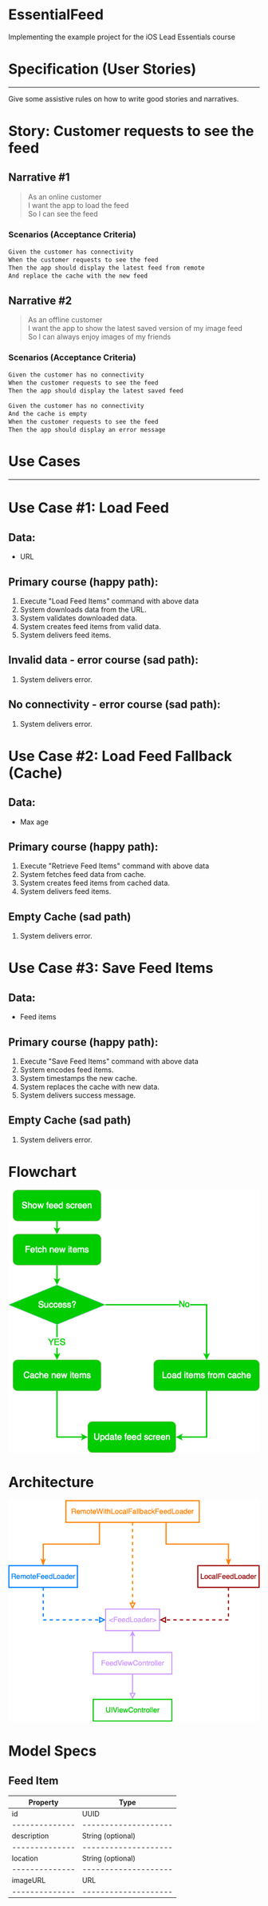 # EssentialFeed
Implementing the example project for the iOS Lead Essentials course    
	
# Specification (User Stories)

---

Give some assistive rules on how to write good stories and narratives.

# Story: Customer requests to see the feed

## Narrative #1

> As an online customer  
> I want the app to load the feed  
> So I can see the feed

### Scenarios (Acceptance Criteria)
```
Given the customer has connectivity
When the customer requests to see the feed
Then the app should display the latest feed from remote
And replace the cache with the new feed  
```

## Narrative #2

> As an offline customer  
> I want the app to show the latest saved version of my image feed   
> So I can always enjoy images of my friends   

### Scenarios (Acceptance Criteria)
```
Given the customer has no connectivity
When the customer requests to see the feed
Then the app should display the latest saved feed 
```

``` 
Given the customer has no connectivity
And the cache is empty
When the customer requests to see the feed
Then the app should display an error message  
```

# Use Cases

---

# Use Case #1: Load Feed

## Data:
* URL

## Primary course (happy path):
1. Execute "Load Feed Items" command with above data
2. System downloads data from the URL.
3. System validates downloaded data.
4. System creates feed items from valid data.
5. System delivers feed items.

## Invalid data - error course (sad path):
1. System delivers error.

## No connectivity - error course (sad path):
1. System delivers error.


# Use Case #2: Load Feed Fallback (Cache)

## Data:
* Max age

## Primary course (happy path):
1. Execute "Retrieve Feed Items" command with above data
2. System fetches feed data from cache.
3. System creates feed items from cached data.
4. System delivers feed items.

## Empty Cache (sad path)
1. System delivers error.


# Use Case #3: Save Feed Items

## Data:
* Feed items

## Primary course (happy path):
1. Execute "Save Feed Items" command with above data
2. System encodes feed items.
3. System timestamps the new cache.
4. System replaces the cache with new data.
5. System delivers success message.

## Empty Cache (sad path)
1. System delivers error.


# Flowchart
![Diagram](docs/EssentialFeedFlowchart.png)


# Architecture
![Diagram](docs/EssentialFeed.png)

# Model Specs

## Feed Item

|  Property    |   Type             |
|--------------|--------------------|
| id           | UUID               |
|--------------|--------------------|
| description  | String (optional)  |
|--------------|--------------------|
| location     | String (optional)  |
|--------------|--------------------|
| imageURL     | URL                |
|--------------|--------------------|